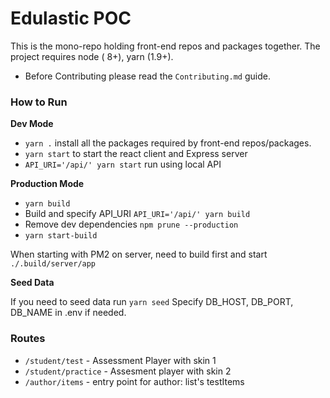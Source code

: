 # Edulastic POC

This is the mono-repo holding front-end repos and packages together. The project requires node ( 8+), yarn (1.9+).

* Before Contributing please read the `Contributing.md` guide.

### How to Run

**Dev Mode**

- `yarn .` install all the packages required by front-end repos/packages.
- `yarn start` to start the react client and Express server
- `API_URI='/api/' yarn start` run using local API

**Production Mode**

- `yarn build`
- Build and specify API_URI `API_URI='/api/' yarn build`
- Remove dev dependencies `npm prune --production`
- `yarn start-build`

When starting with PM2 on server, need to build first and start `./.build/server/app`

**Seed Data**

If you need to seed data run `yarn seed`
Specify DB_HOST, DB_PORT, DB_NAME in .env if needed.

### Routes

- `/student/test` - Assessment Player with skin 1
- `/student/practice` - Assesment player with skin 2
- `/author/items` - entry point for author: list's testItems
